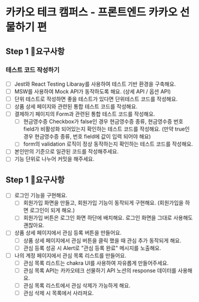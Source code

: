 # 카카오 테크 캠퍼스 - 프론트엔드 카카오 선물하기 편

## Step 1 📝요구사항
### 테스트 코드 작성하기

- [ ] Jest와 React Testing Libaray를 사용하여 테스트 기반 환경을 구축해요.
- [ ] MSW를 사용하여 Mock API가 동작하도록 해요. (상세 API / 옵션 API)
- [ ] 단위 테스트로 작성하면 좋을 테스트가 있다면 단위테스트 코드를 작성해요.
- [ ] 상품 상세 페이지와 관련된 통합 테스트 코드를 작성해요.
- [ ] 결제하기 페이지의 Form과 관련된 통합 테스트 코드를 작성해요.
  - [ ] 현금영수증 Checkbox가 false인 경우 현금영수증 종류, 현금영수증 번호 field가 비활성화 되어있는지 확인하는 테스트 코드를 작성해요. (만약 true인 경우 현금영수증 종류, 번호 field에 값이 입력 되어야 해요)
  - [ ] form의 validation 로직이 정상 동작하는지 확인하는 테스트 코드를 작성해요.
- [ ] 본인만의 기준으로 일관된 코드를 작성해주세요.
- [ ] 기능 단위로 나누어 커밋을 해주세요.

## Step 1 📝요구사항
- [ ] 로그인 기능을 구현해요.
  - [ ] 회원가입 화면을 만들고, 회원가입 기능이 동작되게 구현해요. (회원가입을 하면 로그인이 되게 해요.)
  - [ ] 회원가입 버튼은 로그인 화면 하단에 배치해요. 로그인 화면을 그대로 사용해도 괜찮아요.
- [ ] 상품 상세 페이지에서 관심 등록 버튼을 만들어요.
  - [ ] 상품 상세 페이지에서 관심 버튼을 클릭 했을 때 관심 추가 동작되게 해요.
  - [ ] 관심 등록 성공 시 Alert로 "관심 등록 완료" 메시지를 노출해요.
- [ ] 나의 계정 페이지에서 관심 목록 리스트를 만들어요.
  - [ ] 관심 목록 리스트는 chakra UI를 사용하여 자유롭게 만들어주세요.
  - [ ] 관심 목록 API는 카카오테크 선물하기 API 노션의 response 데이터를 사용해요.
  - [ ] 관심 목록 리스트에서 관심 삭제가 가능하게 해요.
  - [ ] 관심 삭제 시 목록에서 사라져요.